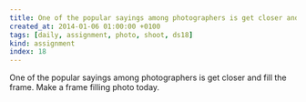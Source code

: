 ```yaml
---
title: One of the popular sayings among photographers is get closer and fill the frame. Make a frame filling photo today.
created_at: 2014-01-06 01:00:00 +0100
tags: [daily, assignment, photo, shoot, ds18]
kind: assignment
index: 18
---
```


One of the popular sayings among photographers is get closer and fill the frame. Make a frame filling photo today.
